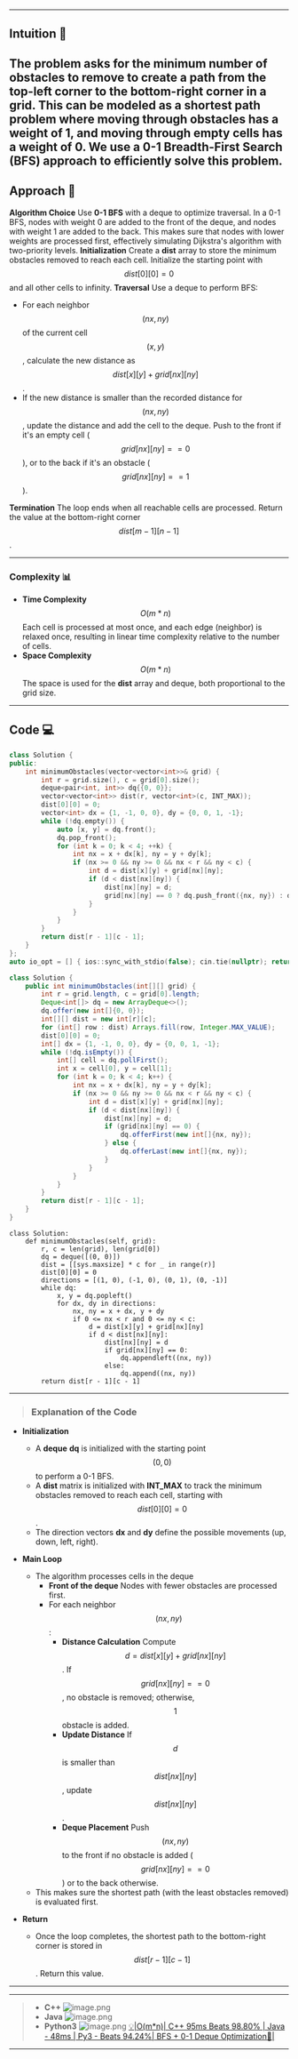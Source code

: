 #
---
## Intuition 🧩
The problem asks for the minimum number of obstacles to remove to create a path from the top-left corner to the bottom-right corner in a grid. This can be modeled as a **shortest path problem** where moving through obstacles has a weight of 1, and moving through empty cells has a weight of 0. We use a **0-1 Breadth-First Search (BFS)** approach to efficiently solve this problem.
---
## Approach 🎯
**Algorithm Choice** Use **0-1 BFS** with a deque to optimize traversal. In a 0-1 BFS, nodes with weight 0 are added to the front of the deque, and nodes with weight 1 are added to the back. This makes sure that nodes with lower weights are processed first, effectively simulating Dijkstra's algorithm with two-priority levels.
**Initialization** Create a **dist** array to store the minimum obstacles removed to reach each cell. Initialize the starting point with $$dist[0][0] = 0$$ and all other cells to infinity.
**Traversal** Use a deque to perform BFS:
   - For each neighbor $$(nx, ny)$$ of the current cell $$(x, y)$$, calculate the new distance as $$dist[x][y] + grid[nx][ny]$$.
   - If the new distance is smaller than the recorded distance for $$(nx, ny)$$, update the distance and add the cell to the deque. Push to the front if it's an empty cell ($$grid[nx][ny] == 0$$), or to the back if it's an obstacle ($$grid[nx][ny] == 1$$).
   
**Termination** The loop ends when all reachable cells are processed. Return the value at the bottom-right corner $$dist[m - 1][n - 1]$$.

---

### Complexity 📊
- **Time Complexity** $$O(m * n)$$ Each cell is processed at most once, and each edge (neighbor) is relaxed once, resulting in linear time complexity relative to the number of cells.
- **Space Complexity** $$O(m * n)$$  The space is used for the **dist** array and deque, both proportional to the grid size.
---

## Code 💻
```cpp []
class Solution {
public:
    int minimumObstacles(vector<vector<int>>& grid) {
        int r = grid.size(), c = grid[0].size();
        deque<pair<int, int>> dq{{0, 0}};
        vector<vector<int>> dist(r, vector<int>(c, INT_MAX));
        dist[0][0] = 0;
        vector<int> dx = {1, -1, 0, 0}, dy = {0, 0, 1, -1};
        while (!dq.empty()) {
            auto [x, y] = dq.front();
            dq.pop_front();
            for (int k = 0; k < 4; ++k) {
                int nx = x + dx[k], ny = y + dy[k];
                if (nx >= 0 && ny >= 0 && nx < r && ny < c) {
                    int d = dist[x][y] + grid[nx][ny];
                    if (d < dist[nx][ny]) {
                        dist[nx][ny] = d;
                        grid[nx][ny] == 0 ? dq.push_front({nx, ny}) : dq.push_back({nx, ny});
                    }
                }
            }
        }
        return dist[r - 1][c - 1];
    }
};
auto io_opt = [] { ios::sync_with_stdio(false); cin.tie(nullptr); return 0; }();
```
```Java []
class Solution {
    public int minimumObstacles(int[][] grid) {
        int r = grid.length, c = grid[0].length;
        Deque<int[]> dq = new ArrayDeque<>();
        dq.offer(new int[]{0, 0});
        int[][] dist = new int[r][c];
        for (int[] row : dist) Arrays.fill(row, Integer.MAX_VALUE);
        dist[0][0] = 0;
        int[] dx = {1, -1, 0, 0}, dy = {0, 0, 1, -1};
        while (!dq.isEmpty()) {
            int[] cell = dq.pollFirst();
            int x = cell[0], y = cell[1];
            for (int k = 0; k < 4; k++) {
                int nx = x + dx[k], ny = y + dy[k];
                if (nx >= 0 && ny >= 0 && nx < r && ny < c) {
                    int d = dist[x][y] + grid[nx][ny];
                    if (d < dist[nx][ny]) {
                        dist[nx][ny] = d;
                        if (grid[nx][ny] == 0) {
                            dq.offerFirst(new int[]{nx, ny});
                        } else {
                            dq.offerLast(new int[]{nx, ny});
                        }
                    }
                }
            }
        }
        return dist[r - 1][c - 1];
    }
}
```
```python3  []
class Solution:
    def minimumObstacles(self, grid):
        r, c = len(grid), len(grid[0])
        dq = deque([(0, 0)])
        dist = [[sys.maxsize] * c for _ in range(r)]
        dist[0][0] = 0
        directions = [(1, 0), (-1, 0), (0, 1), (0, -1)]
        while dq:
            x, y = dq.popleft()
            for dx, dy in directions:
                nx, ny = x + dx, y + dy
                if 0 <= nx < r and 0 <= ny < c:
                    d = dist[x][y] + grid[nx][ny]
                    if d < dist[nx][ny]:
                        dist[nx][ny] = d
                        if grid[nx][ny] == 0:
                            dq.appendleft((nx, ny))
                        else:
                            dq.append((nx, ny))
        return dist[r - 1][c - 1]
```
---
> ### Explanation of the Code
- **Initialization**
  - A **deque** **dq** is initialized with the starting point $$(0, 0)$$ to perform a 0-1 BFS.
  - A **dist** matrix is initialized with **INT_MAX** to track the minimum obstacles removed to reach each cell, starting with $$dist[0][0] = 0$$.
  - The direction vectors **dx** and **dy** define the possible movements (up, down, left, right).

- **Main Loop**
  - The algorithm processes cells in the deque
    - **Front of the deque** Nodes with fewer obstacles are processed first.
    - For each neighbor $$(nx, ny)$$:
      - **Distance Calculation** Compute $$d = dist[x][y] + grid[nx][ny]$$. If $$grid[nx][ny] == 0$$, no obstacle is removed; otherwise, $$1$$ obstacle is added.
      - **Update Distance** If $$d$$ is smaller than $$dist[nx][ny]$$, update $$dist[nx][ny]$$.
      - **Deque Placement** Push $$(nx, ny)$$ to the front if no obstacle is added ($$grid[nx][ny] == 0$$) or to the back otherwise.
  - This makes sure the shortest path (with the least obstacles removed) is evaluated first.

- **Return**
  - Once the loop completes, the shortest path to the bottom-right corner is stored in $$dist[r-1][c-1]$$. Return this value.


---

---
> - **C++**
> ![image.png](https://assets.leetcode.com/users/images/d32bee2e-195b-4ce1-ab29-bbad290fa7d1_1732754762.7838476.png)
> - **Java**
> ![image.png](https://assets.leetcode.com/users/images/82943603-d7d1-4cc3-bfa9-f2bf378f48de_1732756289.3753788.png)
> - **Python3**
> ![image.png](https://assets.leetcode.com/users/images/fe6d0b81-9800-41e5-b72e-5dfba50489d5_1732756904.6106417.png)
[💡|O(m*n)| C++ 95ms Beats 98.80% | Java - 48ms | Py3 - Beats 94.24%| BFS + 0-1 Deque Optimization🧠|](https://leetcode.com/problems/minimum-obstacle-removal-to-reach-corner/solutions/6090237/o-m-n-c-95ms-beats-98-80-java-48ms-py3-beats-94-24-bfs-0-1-deque-optimization)

---
